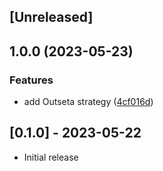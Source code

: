 ## [Unreleased]

## 1.0.0 (2023-05-23)


### Features

* add Outseta strategy ([4cf016d](https://www.github.com/tiltcamp/omniauth-outseta/commit/4cf016dcac2053085ab72decb05001006a22d818))

## [0.1.0] - 2023-05-22

- Initial release
